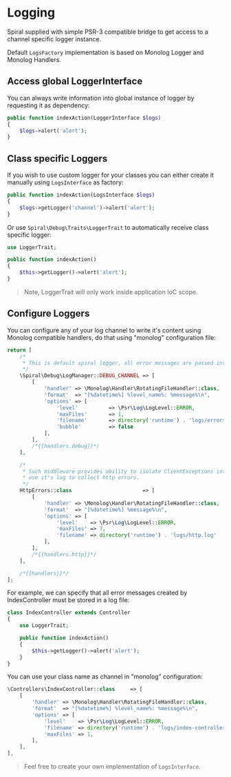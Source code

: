 # Logging
Spiral supplied with simple PSR-3 compatible bridge to get access to a channel specific logger instance.

Default `LogsFactory` implementation is based on Monolog Logger and Monolog Handlers.

## Access global LoggerInterface
You can always write information into global instance of logger by requesting it as dependency:

```php
public function indexAction(LoggerInterface $logs)
{
    $logs->alert('alert');
}
```

## Class specific Loggers
If you wish to use custom logger for your classes you can either create it manually using `LogsInterface` as factory:

```php
public function indexAction(LogsInterface $logs)
{
    $logs->getLogger('channel')->alert('alert');
}
```

Or use `Spiral\Debug\Traits\LoggerTrait` to automatically receive class specific logger:

```php
use LoggerTrait;

public function indexAction()
{
    $this->getLogger()->alert('alert');
}
```

> Note, LoggerTrait will only work inside application IoC scope.

## Configure Loggers
You can configure any of your log channel to write it's content using Monolog compatible handlers, do that using "monolog" configuration file:

```php
return [
    /*
     * This is default spiral logger, all error messages are passed into it.
     */
    \Spiral\Debug\LogManager::DEBUG_CHANNEL => [
        [
            'handler' => \Monolog\Handler\RotatingFileHandler::class,
            'format'  => "[%datetime%] %level_name%: %message%\n",
            'options' => [
                'level'          => \Psr\Log\LogLevel::ERROR,
                'maxFiles'       => 1,
                'filename'       => directory('runtime') . 'logs/errors.log',
                'bubble'         => false
            ],
        ],
        /*{{handlers.debug}}*/
    ],

    /*
     * Such middleware provides ability to isolate ClientExceptions into nice error pages. You can
     * use it's log to collect http errors.
     */
    HttpErrors::class                       => [
        [
            'handler' => \Monolog\Handler\RotatingFileHandler::class,
            'format'  => "[%datetime%] %message%\n",
            'options' => [
                'level'    => \Psr\Log\LogLevel::ERROR,
                'maxFiles' => 7,
                'filename' => directory('runtime') . 'logs/http.log'
            ],
        ],
        /*{{handlers.http}}*/
    ],

    /*{{handlers}}*/
];
```

For example, we can specify that all error messages created by IndexController must be stored in a log file:

```php
class IndexController extends Controller
{
    use LoggerTrait;

    public function indexAction()
    {
        $this->getLogger()->alert('alert');
    }
}
```

You can use your class name as channel in "monolog" configuration:

```php
\Controllers\IndexController::class     => [
    [
        'handler' => \Monolog\Handler\RotatingFileHandler::class,
        'format'  => "[%datetime%] %level_name%: %message%\n",
        'options' => [
            'level'    => \Psr\Log\LogLevel::ERROR,
            'filename' => directory('runtime') . 'logs/index-controller.log',
            'maxFiles' => 1,
        ],
    ],
],
```

> Feel free to create your own implementation of `LogsInterface`.